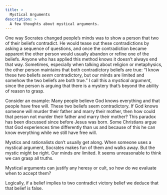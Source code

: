 ```yaml
---
title: >
  Mystical Arguments
description: >
  A few thoughts about mystical arguments.
---
```


One way Socrates changed people’s minds was to show a person that two of their beliefs contradict. He would tease out these contradictions by asking a sequence of questions, and once the contradiction became apparent the other person would usually abandon or refine one of the beliefs. Anyone who has applied this method knows it doesn’t always end that way. Sometimes, especially when talking about religion or metaphysics, the other person maintains that both contradictory beliefs are true: “I know these two beliefs _seem_ contradictory, but our minds are limited and somehow the two beliefs are both true.” I call this a _mystical argument_, since the person is arguing that there is a mystery that’s beyond the ability of reason to grasp.

Consider an example: Many people believe God knows everything and that people have free will. These two beliefs seem contradictory. If God knows someone will murder their father and marry their mother, then how could that person not murder their father and marry their mother? This paradox has been discussed since before Jesus was born. Some Christians argue that God experiences time differently than us and because of this he can know everything while we still have free will.

Mystics and rationalists don’t usually get along. When someone uses a mystical argument, Socrates makes fun of them and walks away. But the mystic might be right. Our minds _are_ limited. It seems unreasonable to think we can grasp all truths.

Mystical arguments can justify any heresy or cult, so how do we evaluate when to accept them?

Logically, if a belief implies to two contradict victory belief we deduce that that belief is false.
